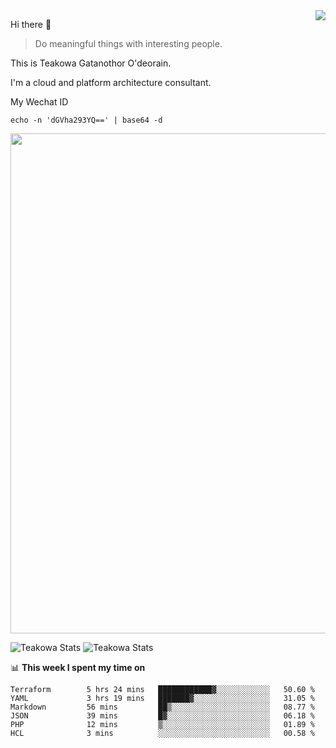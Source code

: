<img align="right" src="https://github-readme-stats.vercel.app/api?username=Teakowa&show_icons=true&icon_color=2f80ed&text_color=718096&bg_color=ffffff&hide_title=true" />

Hi there 👋

> Do meaningful things with interesting people.

This is Teakowa Gatanothor O'deorain.

I'm a cloud and platform architecture consultant.

My Wechat ID

```
echo -n 'dGVha293YQ==' | base64 -d
```

<a href="https://github.com/ryo-ma/github-profile-trophy">
  <img width=800 src="https://github-profile-trophy.vercel.app/?username=Teakowa&column=8&theme=radical&no-frame=true&no-bg=true"/>
</a>

![Teakowa Stats](https://github-profile-summary-cards.vercel.app/api/cards/repos-per-language?username=Teakowa&theme=nord_bright)
![Teakowa Stats](https://github-profile-summary-cards.vercel.app/api/cards/most-commit-language?username=Teakowa&theme=nord_bright)


📊 **This week I spent my time on**
<!--START_SECTION:waka-->

```text
Terraform        5 hrs 24 mins   ████████████▓░░░░░░░░░░░░   50.60 %
YAML             3 hrs 19 mins   ███████▓░░░░░░░░░░░░░░░░░   31.05 %
Markdown         56 mins         ██▒░░░░░░░░░░░░░░░░░░░░░░   08.77 %
JSON             39 mins         █▓░░░░░░░░░░░░░░░░░░░░░░░   06.18 %
PHP              12 mins         ▒░░░░░░░░░░░░░░░░░░░░░░░░   01.89 %
HCL              3 mins          ░░░░░░░░░░░░░░░░░░░░░░░░░   00.58 %
```

<!--END_SECTION:waka-->
